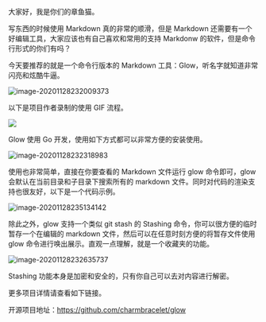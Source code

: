 大家好，我是你们的章鱼猫。

写东西的时候使用 Markdown 真的非常的顺滑，但是 Markdown 还需要有一个好编辑工具，大家应该也有自己喜欢和常用的支持 Markdonw 的软件，但是命令行形式的你们有吗？

今天要推荐的就是一个命令行版本的 Markdown 工具：Glow，听名字就知道非常闪亮和炫酷牛逼。

![image-20201128232009373](https://7465-test-3c9b5e-books-1301492295.tcb.qcloud.la/images/compress_image-20201128232009373.png)

以下是项目作者录制的使用 GIF 流程。

![](//7465-test-3c9b5e-books-1301492295.tcb.qcloud.la/images/glow.use.gif)

Glow 使用 Go 开发，使用如下方式都可以非常方便的安装使用。

![image-20201128232318983](https://7465-test-3c9b5e-books-1301492295.tcb.qcloud.la/images/compress_image-20201128232318983.png)

使用也非常简单，直接在你要查看的 Markdown 文件运行 glow 命令即可，glow 会默认在当前目录和子目录下搜索所有的 markdown 文件。同时对代码的渲染支持也很友好，以下是一个代码示例。

![image-20201128235134142](https://7465-test-3c9b5e-books-1301492295.tcb.qcloud.la/images/compress_image-20201128235134142.png)

除此之外，glow 支持一个类似 git stash 的 Stashing 命令，你可以很方便的临时暂存一个在编辑的 markdown 文件，然后可以在任意时刻方便的将暂存文件使用 glow 命令进行唤出展示。直观一点理解，就是一个收藏夹的功能。

![image-20201128232635737](https://7465-test-3c9b5e-books-1301492295.tcb.qcloud.la/images/compress_image-20201128232635737.png)

Stashing 功能本身是加密和安全的，只有你自己可以去对内容进行解密。

更多项目详情请查看如下链接。

开源项目地址：https://github.com/charmbracelet/glow

